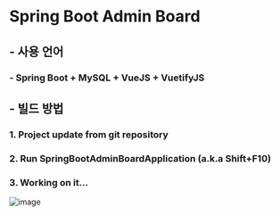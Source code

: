 # Spring Boot Admin Board
## - 사용 언어
### - Spring Boot + MySQL + VueJS + VuetifyJS

## - 빌드 방법
### 1. Project update from git repository
### 2. Run SpringBootAdminBoardApplication (a.k.a Shift+F10)
### 3. Working on it...
![image](https://user-images.githubusercontent.com/24692694/89734664-7588b880-da98-11ea-84af-a3998066085c.png)

